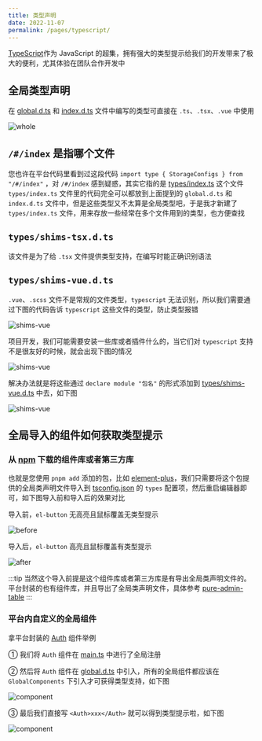 ```yaml
---
title: 类型声明
date: 2022-11-07
permalink: /pages/typescript/
---
```


[TypeScript](https://www.tslang.cn/docs/home.html)作为 JavaScript 的超集，拥有强大的类型提示给我们的开发带来了极大的便利，尤其体验在团队合作开发中

## 全局类型声明

在 [global.d.ts](https://gitee.com/yiming_chang/vue-pure-admin/blob/main/types/global.d.ts) 和 [index.d.ts](https://gitee.com/yiming_chang/vue-pure-admin/blob/main/types/index.d.ts) 文件中编写的类型可直接在 `.ts`、`.tsx`、`.vue` 中使用

![whole](~@alias/img/type/whole.jpg)

## `/#/index` 是指哪个文件

您也许在平台代码里看到过这段代码 `import type { StorageConfigs } from "/#/index"` ，对 `/#/index` 感到疑惑，其实它指的是 [types/index.ts](https://gitee.com/yiming_chang/vue-pure-admin/blob/main/types/index.ts) 这个文件  
`types/index.ts` 文件里的代码完全可以都放到上面提到的 `global.d.ts` 和 `index.d.ts` 文件中，但是这些类型又不太算是全局类型吧，于是我才新建了 `types/index.ts` 文件，用来存放一些经常在多个文件用到的类型，也方便查找

## `types/shims-tsx.d.ts`

该文件是为了给 `.tsx` 文件提供类型支持，在编写时能正确识别语法

## `types/shims-vue.d.ts`

`.vue`、`.scss` 文件不是常规的文件类型，`typescript` 无法识别，所以我们需要通过下图的代码告诉 `typescript` 这些文件的类型，防止类型报错

![shims-vue](~@alias/img/type/shims-vue1.jpg)

项目开发，我们可能需要安装一些库或者插件什么的，当它们对 `typescript` 支持不是很友好的时候，就会出现下图的情况

![shims-vue](~@alias/img/type/shims-vue2.jpg)

解决办法就是将这些通过 `declare module "包名"` 的形式添加到 [types/shims-vue.d.ts](https://gitee.com/yiming_chang/vue-pure-admin/blob/main/types/shims-vue.d.ts#L12-16) 中去，如下图

![shims-vue](~@alias/img/type/shims-vue3.jpg)

## 全局导入的组件如何获取类型提示

### 从 [npm](https://www.npmjs.com/) 下载的组件库或者第三方库

也就是您使用 `pnpm add` 添加的包，比如 [element-plus](https://www.npmjs.com/package/element-plus)，我们只需要将这个包提供的全局类声明文件导入到 [tsconfig.json](https://gitee.com/yiming_chang/vue-pure-admin/blob/main/tsconfig.json#L27) 的 `types` 配置项，然后重启编辑器即可，如下图导入前和导入后的效果对比

导入前，`el-button` 无高亮且鼠标覆盖无类型提示

![before](~@alias/img/type/before.jpg)

导入后，`el-button` 高亮且鼠标覆盖有类型提示

![after](~@alias/img/type/after.jpg)

:::tip
当然这个导入前提是这个组件库或者第三方库是有导出全局类声明文件的。平台封装的也有组件库，并且导出了全局类声明文件，具体参考 [pure-admin-table](https://github.com/xiaoxian521/pure-admin-table/blob/main/volar.d.ts)
:::

### 平台内自定义的全局组件

拿平台封装的 [Auth](https://gitee.com/yiming_chang/pure-admin-thin/tree/main/src/components/ReAuth) 组件举例

① 我们将 `Auth` 组件在 [main.ts](https://gitee.com/yiming_chang/pure-admin-thin/blob/main/src/main.ts#L47) 中进行了全局注册

② 然后将 `Auth` 组件在 [global.d.ts](https://gitee.com/yiming_chang/pure-admin-thin/blob/main/types/global.d.ts#L17) 中引入，所有的全局组件都应该在 `GlobalComponents` 下引入才可获得类型支持，如下图

![component](~@alias/img/type/com1.jpg)

③ 最后我们直接写 `<Auth>xxx</Auth>` 就可以得到类型提示啦，如下图

![component](~@alias/img/type/com2.jpg)
